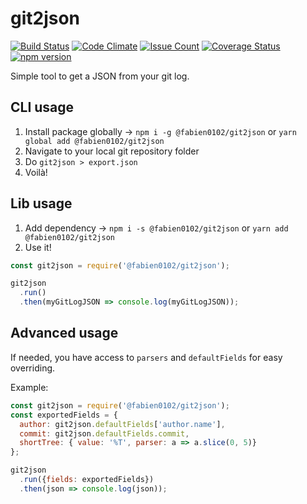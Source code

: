 # git2json 
[![Build Status](https://travis-ci.org/fabien0102/git2json.svg?branch=master)](https://travis-ci.org/fabien0102/git2json)
[![Code Climate](https://codeclimate.com/github/fabien0102/git2json/badges/gpa.svg)](https://codeclimate.com/github/fabien0102/git2json)
[![Issue Count](https://lima.codeclimate.com/github/fabien0102/git2json/badges/issue_count.svg)](https://lima.codeclimate.com/github/fabien0102/git2json)
[![Coverage Status](https://coveralls.io/repos/github/fabien0102/git2json/badge.svg?branch=master)](https://coveralls.io/github/fabien0102/git2json?branch=master)
[![npm version](https://badge.fury.io/js/%40fabien0102%2Fgit2json.svg)](https://badge.fury.io/js/%40fabien0102%2Fgit2json)

Simple tool to get a JSON from your git log.

## CLI usage

1. Install package globally -> `npm i -g @fabien0102/git2json` or `yarn global add @fabien0102/git2json`
1. Navigate to your local git repository folder
1. Do `git2json > export.json`
1. Voilà!

## Lib usage

1. Add dependency -> `npm i -s @fabien0102/git2json` or `yarn add @fabien0102/git2json`
1. Use it!

```javascript
const git2json = require('@fabien0102/git2json');

git2json
  .run()
  .then(myGitLogJSON => console.log(myGitLogJSON));
```

## Advanced usage

If needed, you have access to `parsers` and `defaultFields` for easy overriding.

Example:

```javascript
const git2json = require('@fabien0102/git2json');
const exportedFields = {
  author: git2json.defaultFields['author.name'],
  commit: git2json.defaultFields.commit,
  shortTree: { value: '%T', parser: a => a.slice(0, 5)}
};

git2json
  .run({fields: exportedFields})
  .then(json => console.log(json));
```